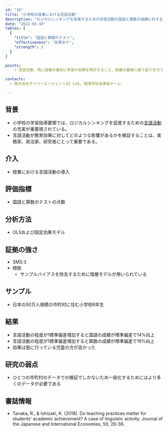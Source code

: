 ```yaml
---
id: "16"
title: "小学校の授業における言語活動"
description: "ロジカルシンキングを促進するための言語活動の国語と算数の成績に対する効果"
date: "2022-03-10"
tables: [
  {
    "title": "国語と算数のテスト",
    "effectiveness": "効果あり",
    "strength": 3
  }
]

points:
    - 言語活動、特に授業の最初に学習の目標を明示すること、授業の最後に振り返りを行うことで、国語と算数の成績が向上した。

contacts:
  - 株式会社サイバーエージェントAI Lab, 経済学社会実装チーム

---
```


## 背景
- 小学校の学習指導要領では、ロジカルシンキングを促進するための[言語活動](https://www.mext.go.jp/a_menu/shotou/new-cs/gengo/1301088.htm)の充実が重要視されている。
- 言語活動が教育効果に対してどのような影響があるかを検証することは、実務家、政治家、研究者にとって重要である。

## 介入
- 授業における言語活動の導入

## 評価指標
- 国語と算数のテストの点数

## 分析方法
- OLSおよび固定効果モデル

## 証拠の強さ
- SMS:3
- 根拠 
    - サンプルバイアスを除去するために階層モデルが用いられている

## サンプル
- 日本の50万人規模の市町村に住む小学校6年生

## 結果
- 言語活動の程度が1標準偏差増加すると国語の成績が標準偏差で14%向上
- 言語活動の程度が1標準偏差増加すると算数の成績が標準偏差で16%向上
- 効果は塾に行っている児童の方が高かった

## 研究の弱点
- ひとつの市町村のデータでの検証でしかないため一般化するためにはより多くのデータが必要である

## 書誌情報
- Tanaka, R., & Ishizaki, K. (2018). Do teaching practices matter for students’ academic achievement? A case of linguistic activity. Journal of the Japanese and International Economies, 50, 26-36.